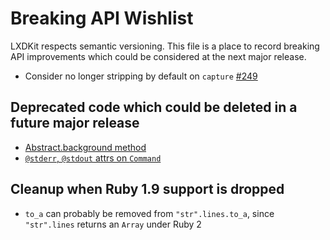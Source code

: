 # Breaking API Wishlist

LXDKit respects semantic versioning. This file is a place to record breaking API improvements
which could be considered at the next major release.

* Consider no longer stripping by default on `capture` [#249](https://github.com/capistrano/lxdkit/pull/249)

## Deprecated code which could be deleted in a future major release

* [Abstract.background method](lib/lxdkit/backends/abstract.rb#L43)
* [`@stderr`, `@stdout` attrs on `Command`](lib/lxdkit/command.rb#L28)

## Cleanup when Ruby 1.9 support is dropped
* `to_a` can probably be removed from `"str".lines.to_a`, since `"str".lines` returns an `Array` under Ruby 2
